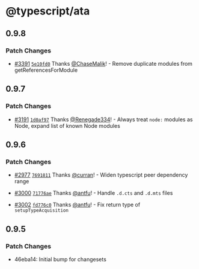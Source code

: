 # @typescript/ata

## 0.9.8

### Patch Changes

- [#3391](https://github.com/microsoft/TypeScript-Website/pull/3391) [`5e10fd0`](https://github.com/microsoft/TypeScript-Website/commit/5e10fd05e4fd5ac42ac4e95baecaa7b8b0e8fa19) Thanks [@ChaseMalik](https://github.com/ChaseMalik)! - Remove duplicate modules from getReferencesForModule

## 0.9.7

### Patch Changes

- [#3191](https://github.com/microsoft/TypeScript-Website/pull/3191) [`1d0af97`](https://github.com/microsoft/TypeScript-Website/commit/1d0af97318b79943fe0bfa8871ee6e8c584c9af5) Thanks [@Renegade334](https://github.com/Renegade334)! - Always treat `node:` modules as Node, expand list of known Node modules

## 0.9.6

### Patch Changes

- [#2977](https://github.com/microsoft/TypeScript-Website/pull/2977) [`7691811`](https://github.com/microsoft/TypeScript-Website/commit/7691811c180e3b352cf4e888387d1edfc10f5252) Thanks [@curran](https://github.com/curran)! - Widen typescript peer dependency range

- [#3000](https://github.com/microsoft/TypeScript-Website/pull/3000) [`71776ae`](https://github.com/microsoft/TypeScript-Website/commit/71776aecc1b56289ab56d240a9272ce83686ef1a) Thanks [@antfu](https://github.com/antfu)! - Handle `.d.cts` and `.d.mts` files

- [#3002](https://github.com/microsoft/TypeScript-Website/pull/3002) [`fd776c0`](https://github.com/microsoft/TypeScript-Website/commit/fd776c05bb8fa9c897d18fa237af39ae8da03a7c) Thanks [@antfu](https://github.com/antfu)! - Fix return type of `setupTypeAcquisition`

## 0.9.5

### Patch Changes

- 46eba14: Initial bump for changesets
